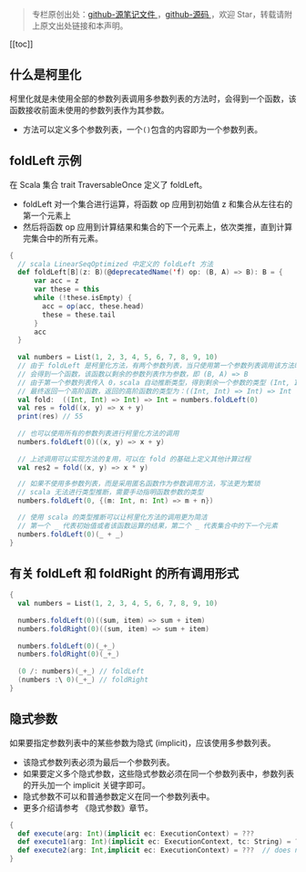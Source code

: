 > 专栏原创出处：[github-源笔记文件 ](https://github.com/GourdErwa/review-notes/tree/master/language/scala-basis) ，[github-源码 ](https://github.com/GourdErwa/scala-advanced/tree/master/scala-base/src/main/scala/com/gourd/scala/base/)，欢迎 Star，转载请附上原文出处链接和本声明。

[[toc]]
## 什么是柯里化
柯里化就是未使用全部的参数列表调用多参数列表的方法时，会得到一个函数，该函数接收前面未使用的参数列表作为其参数。  
* 方法可以定义多个参数列表，一个`()`包含的内容即为一个参数列表。
## foldLeft 示例
在 Scala 集合 trait TraversableOnce 定义了 foldLeft。  
* foldLeft 对一个集合进行运算，将函数 op 应用到初始值 z 和集合从左往右的第一个元素上  
* 然后将函数 op 应用到计算结果和集合的下一个元素上，依次类推，直到计算完集合中的所有元素。
```scala
{
  // scala LinearSeqOptimized 中定义的 foldLeft 方法
  def foldLeft[B](z: B)(@deprecatedName('f) op: (B, A) => B): B = {
      var acc = z
      var these = this
      while (!these.isEmpty) {
        acc = op(acc, these.head)
        these = these.tail
      }
      acc
  }
  
  val numbers = List(1, 2, 3, 4, 5, 6, 7, 8, 9, 10)
  // 由于 foldLeft 是柯里化方法，有两个参数列表，当只使用第一个参数列表调用该方法时
  // 会得到一个函数，该函数以剩余的参数列表作为参数，即 (B, A) => B
  // 由于第一个参数列表传入 0，scala 自动推断类型，得到剩余一个参数的类型 (Int, Int) => Int
  // 最终返回一个高阶函数，返回的高阶函数的类型为：((Int, Int) => Int) => Int
  val fold:  ((Int, Int) => Int) => Int = numbers.foldLeft(0)
  val res = fold((x, y) => x + y)
  print(res) // 55
  
  // 也可以使用所有的参数列表进行柯里化方法的调用
  numbers.foldLeft(0)((x, y) => x + y)
  
  // 上述调用可以实现方法的复用，可以在 fold 的基础上定义其他计算过程
  val res2 = fold((x, y) => x * y)

  // 如果不使用多参数列表，而是采用匿名函数作为参数调用方法，写法更为繁琐
  // scala 无法进行类型推断，需要手动指明函数参数的类型
  numbers.foldLeft(0, {(m: Int, n: Int) => m + n})

  // 使用 scala 的类型推断可以让柯里化方法的调用更为简洁
  // 第一个 _ 代表初始值或者该函数运算的结果，第二个 _ 代表集合中的下一个元素 
  numbers.foldLeft(0)(_ + _)
}
```
## 有关 foldLeft 和 foldRight 的所有调用形式
```scala
{
  val numbers = List(1, 2, 3, 4, 5, 6, 7, 8, 9, 10)
  
  numbers.foldLeft(0)((sum, item) => sum + item)
  numbers.foldRight(0)((sum, item) => sum + item)
  
  numbers.foldLeft(0)(_+_)
  numbers.foldRight(0)(_+_)
  
  (0 /: numbers)(_+_) // foldLeft
  (numbers :\ 0)(_+_) // foldRight
}
```
## 隐式参数
如果要指定参数列表中的某些参数为隐式 (implicit)，应该使用多参数列表。  
* 该隐式参数列表必须为最后一个参数列表。  
* 如果要定义多个隐式参数，这些隐式参数必须在同一个参数列表中，参数列表的开头加一个 implicit 关键字即可。  
* 隐式参数不可以和普通参数定义在同一个参数列表中。  
* 更多介绍请参考 《隐式参数》章节。
```scala
{
  def execute(arg: Int)(implicit ec: ExecutionContext) = ???
  def execute1(arg: Int)(implicit ec: ExecutionContext, tc: String) = ???
  def execute2(arg: Int,implicit ec: ExecutionContext) = ???  // does not compile
}
```